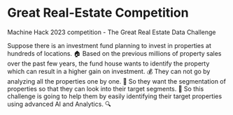 # Great Real-Estate Competition
Machine Hack 2023 competition - The Great Real Estate Data Challenge

Suppose there is an investment fund planning to invest in properties at hundreds of locations. 🏠 Based on the previous millions of property sales over the past few years, the fund house wants to identify the property which can result in a higher gain on investment. 💰 They can not go by analyzing all the properties one by one. 🤔 So they want the segmentation of properties so that they can look into their target segments. 🎯 So this challenge is going to help them by easily identifying their target properties using advanced AI and Analytics. 🔍